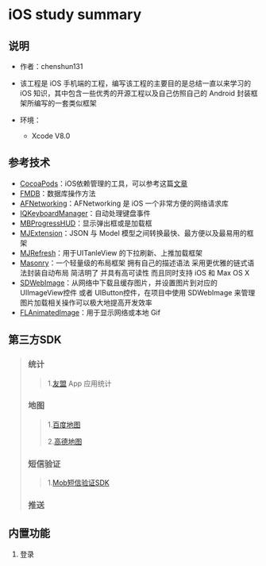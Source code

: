 # iOS study summary
## 说明

- 作者：chenshun131
- 该工程是 iOS 手机端的工程，编写该工程的主要目的是总结一直以来学习的 iOS 知识，其中包含一些优秀的开源工程以及自己仿照自己的 Android 封装框架所编写的一套类似框架

- 环境：
    - Xcode V8.0


## 参考技术
* [CocoaPods](https://cocoapods.org/)：iOS依赖管理的工具，可以参考这篇[文章](http://blog.csdn.net/chenshun123/article/details/53837288)
* [FMDB](https://github.com/ccgus/fmdb/)：数据库操作方法
* [AFNetworking](https://github.com/AFNetworking/AFNetworking)：AFNetworking 是 iOS 一个非常方便的网络请求库
* [IQKeyboardManager](https://github.com/hackiftekhar/IQKeyboardManager)：自动处理键盘事件
* [MBProgressHUD](https://github.com/jdg/MBProgressHUD)：显示弹出框或是加载框
* [MJExtension](https://github.com/CoderMJLee/MJExtension)：JSON 与 Model 模型之间转换最快、最方便以及最易用的框架
* [MJRefresh](https://github.com/CoderMJLee/MJRefresh)：用于UITanleView 的下拉刷新、上推加载框架
* [Masonry](https://github.com/SnapKit/Masonry)：一个轻量级的布局框架 拥有自己的描述语法 采用更优雅的链式语法封装自动布局 简洁明了 并具有高可读性 而且同时支持 iOS 和 Max OS X
* [SDWebImage](https://github.com/rs/SDWebImage)：从网络中下载且缓存图片，并设置图片到对应的 UIImageView控件 或者 UIButton控件，在项目中使用 SDWebImage 来管理图片加载相关操作可以极大地提高开发效率
* [FLAnimatedImage](https://github.com/Flipboard/FLAnimatedImage)：用于显示网络或本地 Gif


## 第三方SDK
> ### 统计
> > 1.[友盟](http://www.umeng.com/)
> > App 应用统计
>
> ### 地图
> > 1.[百度地图](http://lbsyun.baidu.com/)
> > 
> > 2.[高德地图](http://lbs.amap.com/)
>
> ### 短信验证
> > 1.[Mob短信验证SDK](http://www.mob.com/)
> 
> ### 推送
>


## 内置功能
1. 登录

